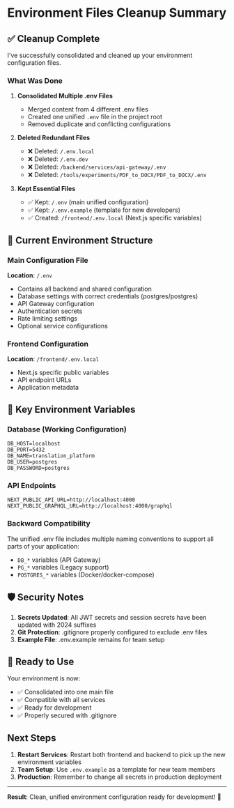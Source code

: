 # Environment Files Cleanup Summary

## ✅ Cleanup Complete

I've successfully consolidated and cleaned up your environment configuration files.

### What Was Done

1. **Consolidated Multiple .env Files**
   - Merged content from 4 different .env files
   - Created one unified `.env` file in the project root
   - Removed duplicate and conflicting configurations

2. **Deleted Redundant Files**
   - ❌ Deleted: `/.env.local` 
   - ❌ Deleted: `/.env.dev`
   - ❌ Deleted: `/backend/services/api-gateway/.env`
   - ❌ Deleted: `/tools/experiments/PDF_to_DOCX/PDF_to_DOCX/.env`

3. **Kept Essential Files**
   - ✅ Kept: `/.env` (main unified configuration)
   - ✅ Kept: `/.env.example` (template for new developers)
   - ✅ Created: `/frontend/.env.local` (Next.js specific variables)

## 🔧 Current Environment Structure

### Main Configuration File
**Location**: `/.env`
- Contains all backend and shared configuration
- Database settings with correct credentials (postgres/postgres)
- API Gateway configuration
- Authentication secrets
- Rate limiting settings
- Optional service configurations

### Frontend Configuration
**Location**: `/frontend/.env.local`
- Next.js specific public variables
- API endpoint URLs
- Application metadata

## 🔑 Key Environment Variables

### Database (Working Configuration)
```env
DB_HOST=localhost
DB_PORT=5432
DB_NAME=translation_platform
DB_USER=postgres
DB_PASSWORD=postgres
```

### API Endpoints
```env
NEXT_PUBLIC_API_URL=http://localhost:4000
NEXT_PUBLIC_GRAPHQL_URL=http://localhost:4000/graphql
```

### Backward Compatibility
The unified .env file includes multiple naming conventions to support all parts of your application:
- `DB_*` variables (API Gateway)
- `PG_*` variables (Legacy support)
- `POSTGRES_*` variables (Docker/docker-compose)

## 🛡️ Security Notes

1. **Secrets Updated**: All JWT secrets and session secrets have been updated with 2024 suffixes
2. **Git Protection**: .gitignore properly configured to exclude .env files
3. **Example File**: .env.example remains for team setup

## 🚀 Ready to Use

Your environment is now:
- ✅ Consolidated into one main file
- ✅ Compatible with all services
- ✅ Ready for development
- ✅ Properly secured with .gitignore

## Next Steps

1. **Restart Services**: Restart both frontend and backend to pick up the new environment variables
2. **Team Setup**: Use `.env.example` as a template for new team members
3. **Production**: Remember to change all secrets in production deployment

---

**Result**: Clean, unified environment configuration ready for development! 🎯